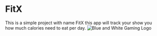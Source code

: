 # FitX
This is a simple project with name FitX this app will track your show you how much calories need to eat per day.
![Blue and White Gaming Logo](https://github.com/user-attachments/assets/e590f011-655e-45b6-90af-08b6d1763f20)

